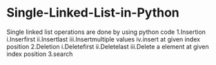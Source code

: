 # Single-Linked-List-in-Python
Single linked list operations are done by using python code
1.Insertion 
     i.Inserfirst
    ii.Insertlast
   iii.Insertmultiple values
    iv.insert at given index position
2.Deletion
     i.Deletefirst
    ii.Deletelast
   iii.Delete a element at given index position
3.search

